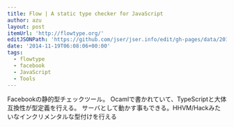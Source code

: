 ```yaml
---
title: Flow | A static type checker for JavaScript
author: azu
layout: post
itemUrl: 'http://flowtype.org/'
editJSONPath: 'https://github.com/jser/jser.info/edit/gh-pages/data/2014/11/index.json'
date: '2014-11-19T06:08:06+00:00'
tags:
  - flowtype
  - facebook
  - JavaScript
  - Tools
---
```

Facebookの静的型チェックツール。
Ocamlで書かれていて、TypeScriptと大体互換性が型定義を行える。
サーバとして動かす事もできる。HHVM/Hackみたいなインクリメンタルな型付けを行える
